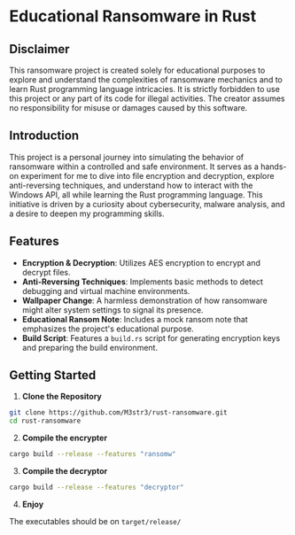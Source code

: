 # Educational Ransomware in Rust

## Disclaimer

This ransomware project is created solely for educational purposes to explore and understand the complexities of ransomware mechanics and to learn Rust programming language intricacies. It is strictly forbidden to use this project or any part of its code for illegal activities. The creator assumes no responsibility for misuse or damages caused by this software.

## Introduction

This project is a personal journey into simulating the behavior of ransomware within a controlled and safe environment. It serves as a hands-on experiment for me to dive into file encryption and decryption, explore anti-reversing techniques, and understand how to interact with the Windows API, all while learning the Rust programming language. This initiative is driven by a curiosity about cybersecurity, malware analysis, and a desire to deepen my programming skills.

## Features

- **Encryption & Decryption**: Utilizes AES encryption to encrypt and decrypt files.
- **Anti-Reversing Techniques**: Implements basic methods to detect debugging and virtual machine environments.
- **Wallpaper Change**: A harmless demonstration of how ransomware might alter system settings to signal its presence.
- **Educational Ransom Note**: Includes a mock ransom note that emphasizes the project's educational purpose.
- **Build Script**: Features a `build.rs` script for generating encryption keys and preparing the build environment.

## Getting Started

1. **Clone the Repository**

```bash
git clone https://github.com/M3str3/rust-ransomware.git
cd rust-ransomware
```

2. **Compile the encrypter**

```bash
cargo build --release --features "ransomw"
```

3. **Compile the decryptor**

```bash
cargo build --release --features "decryptor"
```

4. **Enjoy**

The executables should be on `target/release/`